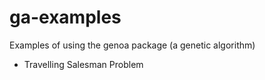# ga-examples
Examples of using the genoa package (a genetic algorithm)

* Travelling Salesman Problem
